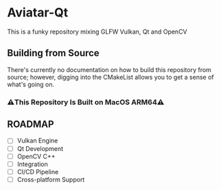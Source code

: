 # Aviatar-Qt

This is a funky repository mixing GLFW Vulkan, Qt and OpenCV

## Building from Source

There's currently no documentation on how to build this repository from source;
however, digging into the CMakeList allows you to get a sense of what's going on.

### **⚠️This Repository Is Built on MacOS ARM64⚠️**

## ROADMAP

- [ ] Vulkan Engine
- [ ] Qt Development
- [ ] OpenCV C++
- [ ] Integration
- [ ] CI/CD Pipeline
- [ ] Cross-platform Support
